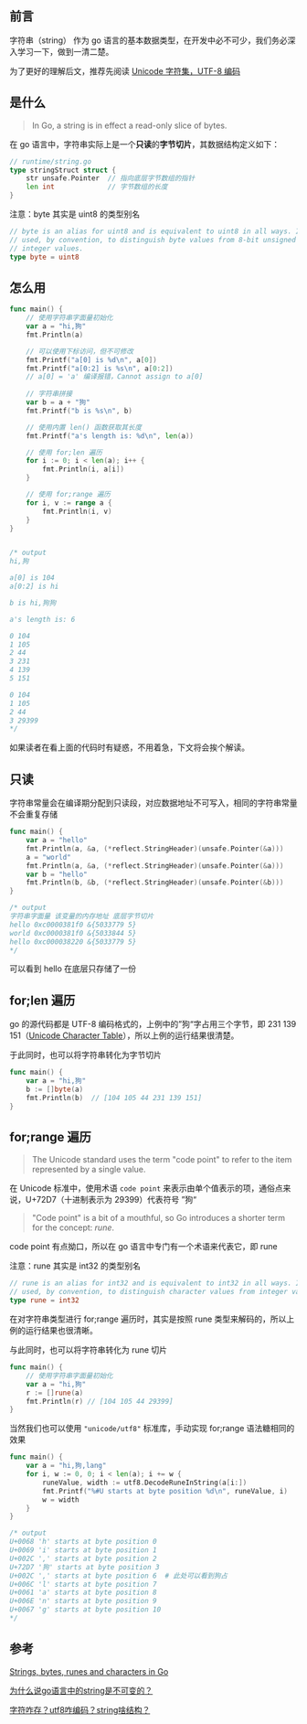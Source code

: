 ## 前言

字符串（string） 作为 go 语言的基本数据类型，在开发中必不可少，我们务必深入学习一下，做到一清二楚。

为了更好的理解后文，推荐先阅读 [Unicode 字符集，UTF-8 编码](http://c.biancheng.net/cpp/html/3420.html)

## 是什么

> In Go, a string is in effect a read-only slice of bytes.

在 go 语言中，字符串实际上是一个**只读**的**字节切片**，其数据结构定义如下：

```go
// runtime/string.go
type stringStruct struct {
	str unsafe.Pointer	// 指向底层字节数组的指针
	len int				// 字节数组的长度 
}
```

注意：byte 其实是 uint8 的类型别名

```go
// byte is an alias for uint8 and is equivalent to uint8 in all ways. It is
// used, by convention, to distinguish byte values from 8-bit unsigned
// integer values.
type byte = uint8
```

## 怎么用

```go
func main() {
	// 使用字符串字面量初始化
	var a = "hi,狗"
	fmt.Println(a)

	// 可以使用下标访问，但不可修改
	fmt.Printf("a[0] is %d\n", a[0])
	fmt.Printf("a[0:2] is %s\n", a[0:2])
	// a[0] = 'a' 编译报错，Cannot assign to a[0]
    
    // 字符串拼接
	var b = a + "狗"
	fmt.Printf("b is %s\n", b)

	// 使用内置 len() 函数获取其长度
	fmt.Printf("a's length is: %d\n", len(a))

	// 使用 for;len 遍历
	for i := 0; i < len(a); i++ {
		fmt.Println(i, a[i])
	}

	// 使用 for;range 遍历
	for i, v := range a {
		fmt.Println(i, v)
	}
}


/* output
hi,狗

a[0] is 104
a[0:2] is hi

b is hi,狗狗

a's length is: 6

0 104
1 105
2 44
3 231
4 139
5 151

0 104
1 105
2 44
3 29399
*/
```

如果读者在看上面的代码时有疑惑，不用着急，下文将会挨个解读。

## 只读

字符串常量会在编译期分配到只读段，对应数据地址不可写入，相同的字符串常量不会重复存储

```go
func main() {
	var a = "hello"
	fmt.Println(a, &a, (*reflect.StringHeader)(unsafe.Pointer(&a)))
	a = "world"
	fmt.Println(a, &a, (*reflect.StringHeader)(unsafe.Pointer(&a)))
	var b = "hello"
	fmt.Println(b, &b, (*reflect.StringHeader)(unsafe.Pointer(&b)))
}

/* output
字符串字面量 该变量的内存地址 底层字节切片
hello 0xc0000381f0 &{5033779 5}
world 0xc0000381f0 &{5033844 5}
hello 0xc000038220 &{5033779 5}
*/
```

可以看到 hello 在底层只存储了一份

## for;len 遍历

go 的源代码都是 UTF-8 编码格式的，上例中的”狗“字占用三个字节，即 231 139 151（[Unicode Character Table](https://unicode-table.com/en/72D7/)），所以上例的运行结果很清楚。

于此同时，也可以将字符串转化为字节切片

```go
func main() {
	var a = "hi,狗"
	b := []byte(a)
	fmt.Println(b)	// [104 105 44 231 139 151]
}
```

## for;range 遍历

> The Unicode standard uses the term "code point" to refer to the item represented by a single value. 

在 Unicode 标准中，使用术语 ``code point`` 来表示由单个值表示的项，通俗点来说，U+72D7（十进制表示为 29399）代表符号 ”狗“

> "Code point" is a bit of a mouthful, so Go introduces a shorter term for the concept: *rune*.

code point 有点拗口，所以在 go 语言中专门有一个术语来代表它，即 rune



注意：rune 其实是 int32 的类型别名

```go
// rune is an alias for int32 and is equivalent to int32 in all ways. It is
// used, by convention, to distinguish character values from integer values.
type rune = int32
```



在对字符串类型进行 for;range 遍历时，其实是按照 rune 类型来解码的，所以上例的运行结果也很清晰。

与此同时，也可以将字符串转化为 rune 切片

```go
func main() {
	// 使用字符串字面量初始化
	var a = "hi,狗"
	r := []rune(a)
	fmt.Println(r) // [104 105 44 29399]
}
```

当然我们也可以使用 ``"unicode/utf8"`` 标准库，手动实现 for;range 语法糖相同的效果

```go
func main() {
	var a = "hi,狗,lang"
	for i, w := 0, 0; i < len(a); i += w {
		runeValue, width := utf8.DecodeRuneInString(a[i:])
		fmt.Printf("%#U starts at byte position %d\n", runeValue, i)
		w = width
	}
}

/* output
U+0068 'h' starts at byte position 0
U+0069 'i' starts at byte position 1
U+002C ',' starts at byte position 2
U+72D7 '狗' starts at byte position 3
U+002C ',' starts at byte position 6  # 此处可以看到狗占
U+006C 'l' starts at byte position 7
U+0061 'a' starts at byte position 8
U+006E 'n' starts at byte position 9
U+0067 'g' starts at byte position 10
*/
```

## 参考

[Strings, bytes, runes and characters in Go](https://blog.golang.org/strings)

[为什么说go语言中的string是不可变的？](https://studygolang.com/topics/3727)

[字符咋存？utf8咋编码？string啥结构？](https://www.bilibili.com/video/BV1ff4y1m72A)


